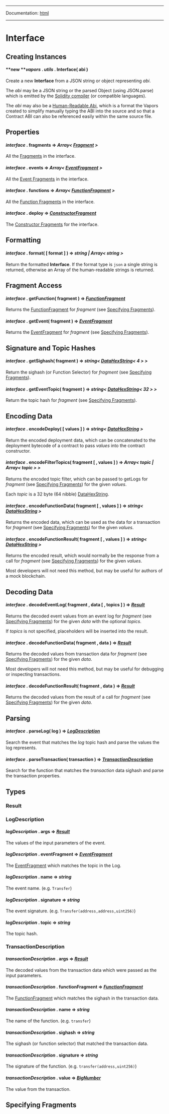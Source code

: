 -----

Documentation: [html](https://docs.vapors.io/)

-----

Interface
=========

Creating Instances
------------------

#### **new ***vapors* . *utils* . **Interface**( abi )

Create a new **Interface** from a JSON string or object representing *abi*.

The *abi* may be a JSON string or the parsed Object (using JSON.parse) which is emitted by the [Solidity compiler](https://solidity.readthedocs.io/en/v0.6.0/using-the-compiler.html#output-description) (or compatible languages).

The *abi* may also be a [Human-Readable Abi](https://blog.ricmoo.com/human-readable-contract-abis-in-vapors-js-141902f4d917), which is a format the Vapors created to simplify manually typing the ABI into the source and so that a Contract ABI can also be referenced easily within the same source file.


Properties
----------

#### *interface* . **fragments** => *Array< [Fragment](/v5/api/utils/abi/fragments/#Fragment) >*

All the [Fragments](/v5/api/utils/abi/fragments/#Fragment) in the interface.


#### *interface* . **events** => *Array< [EventFragment](/v5/api/utils/abi/fragments/#EventFragment) >*

All the [Event Fragments](/v5/api/utils/abi/fragments/#EventFragment) in the interface.


#### *interface* . **functions** => *Array< [FunctionFragment](/v5/api/utils/abi/fragments/#FunctionFragment) >*

All the [Function Fragments](/v5/api/utils/abi/fragments/#FunctionFragment) in the interface.


#### *interface* . **deploy** => *[ConstructorFragment](/v5/api/utils/abi/fragments/#ConstructorFragment)*

The [Constructor Fragments](/v5/api/utils/abi/fragments/#ConstructorFragment) for the interface.


Formatting
----------

#### *interface* . **format**( [ format ] ) => *string | Array< string >*

Return the formatted **Interface**. If the format type is `json` a single string is returned, otherwise an Array of the human-readable strings is returned.


Fragment Access
---------------

#### *interface* . **getFunction**( fragment ) => *[FunctionFragment](/v5/api/utils/abi/fragments/#FunctionFragment)*

Returns the [FunctionFragment](/v5/api/utils/abi/fragments/#FunctionFragment) for *fragment* (see [Specifying Fragments](/v5/api/utils/abi/interface/#Interface--specifying-fragments)).


#### *interface* . **getEvent**( fragment ) => *[EventFragment](/v5/api/utils/abi/fragments/#EventFragment)*

Returns the [EventFragment](/v5/api/utils/abi/fragments/#EventFragment) for *fragment* (see [Specifying Fragments](/v5/api/utils/abi/interface/#Interface--specifying-fragments)).


Signature and Topic Hashes
--------------------------

#### *interface* . **getSighash**( fragment ) => *string< [DataHexString](/v5/api/utils/bytes/#DataHexString)< 4 > >*

Return the sighash (or Function Selector) for *fragment* (see [Specifying Fragments](/v5/api/utils/abi/interface/#Interface--specifying-fragments)).


#### *interface* . **getEventTopic**( fragment ) => *string< [DataHexString](/v5/api/utils/bytes/#DataHexString)< 32 > >*

Return the topic hash for *fragment* (see [Specifying Fragments](/v5/api/utils/abi/interface/#Interface--specifying-fragments)).


Encoding Data
-------------

#### *interface* . **encodeDeploy**( [ values ] ) => *string< [DataHexString](/v5/api/utils/bytes/#DataHexString) >*

Return the encoded deployment data, which can be concatenated to the deployment bytecode of a contract to pass *values* into the contract constructor.


#### *interface* . **encodeFilterTopics**( fragment [ , values ] ) => *Array< topic | Array< topic > >*

Returns the encoded topic filter, which can be passed to getLogs for *fragment* (see [Specifying Fragments](/v5/api/utils/abi/interface/#Interface--specifying-fragments)) for the given *values*.

Each *topic* is a 32 byte (64 nibble) [DataHexString](/v5/api/utils/bytes/#DataHexString).


#### *interface* . **encodeFunctionData**( fragment [ , values ] ) => *string< [DataHexString](/v5/api/utils/bytes/#DataHexString) >*

Returns the encoded data, which can be used as the data for a transaction for *fragment* (see [Specifying Fragments](/v5/api/utils/abi/interface/#Interface--specifying-fragments)) for the given *values*.


#### *interface* . **encodeFunctionResult**( fragment [ , values ] ) => *string< [DataHexString](/v5/api/utils/bytes/#DataHexString) >*

Returns the encoded result, which would normally be the response from a call for *fragment* (see [Specifying Fragments](/v5/api/utils/abi/interface/#Interface--specifying-fragments)) for the given *values*.

Most developers will not need this method, but may be useful for authors of a mock blockchain.


Decoding Data
-------------

#### *interface* . **decodeEventLog**( fragment , data [ , topics ] ) => *[Result](/v5/api/utils/abi/interface/#Result)*

Returns the decoded event values from an event log for *fragment* (see [Specifying Fragments](/v5/api/utils/abi/interface/#Interface--specifying-fragments)) for the given *data* with the optional *topics*.

If *topics* is not specified, placeholders will be inserted into the result.


#### *interface* . **decodeFunctionData**( fragment , data ) => *[Result](/v5/api/utils/abi/interface/#Result)*

Returns the decoded values from transaction data for *fragment* (see [Specifying Fragments](/v5/api/utils/abi/interface/#Interface--specifying-fragments)) for the given *data*.

Most developers will not need this method, but may be useful for debugging or inspecting transactions.


#### *interface* . **decodeFunctionResult**( fragment , data ) => *[Result](/v5/api/utils/abi/interface/#Result)*

Returns the decoded values from the result of a call for *fragment* (see [Specifying Fragments](/v5/api/utils/abi/interface/#Interface--specifying-fragments)) for the given *data*.


Parsing
-------

#### *interface* . **parseLog**( log ) => *[LogDescription](/v5/api/utils/abi/interface/#LogDescription)*

Search the event that matches the *log* topic hash and parse the values the log represents.


#### *interface* . **parseTransaction**( transaction ) => *[TransactionDescription](/v5/api/utils/abi/interface/#TransactionDescription)*

Search for the function that matches the *transaction* data sighash and parse the transaction properties.


Types
-----

### Result

### LogDescription

#### *logDescription* . **args** => *[Result](/v5/api/utils/abi/interface/#Result)*

The values of the input parameters of the event.


#### *logDescription* . **eventFragment** => *[EventFragment](/v5/api/utils/abi/fragments/#EventFragment)*

The [EventFragment](/v5/api/utils/abi/fragments/#EventFragment) which matches the topic in the Log.


#### *logDescription* . **name** => *string*

The event name. (e.g. `Transfer`)


#### *logDescription* . **signature** => *string*

The event signature. (e.g. `Transfer(address,address,uint256)`)


#### *logDescription* . **topic** => *string*

The topic hash.


### TransactionDescription

#### *transactionDescription* . **args** => *[Result](/v5/api/utils/abi/interface/#Result)*

The decoded values from the transaction data which were passed as the input parameters.


#### *transactionDescription* . **functionFragment** => *[FunctionFragment](/v5/api/utils/abi/fragments/#FunctionFragment)*

The [FunctionFragment](/v5/api/utils/abi/fragments/#FunctionFragment) which matches the sighash in the transaction data.


#### *transactionDescription* . **name** => *string*

The name of the function. (e.g. `transfer`)


#### *transactionDescription* . **sighash** => *string*

The sighash (or function selector) that matched the transaction data.


#### *transactionDescription* . **signature** => *string*

The signature of the function. (e.g. `transfer(address,uint256)`)


#### *transactionDescription* . **value** => *[BigNumber](/v5/api/utils/bignumber/)*

The value from the transaction.


Specifying Fragments
--------------------


